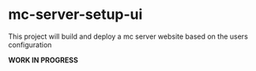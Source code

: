 # mc-server-setup-ui
This project will build and deploy a mc server website based on the users configuration

**WORK IN PROGRESS**
